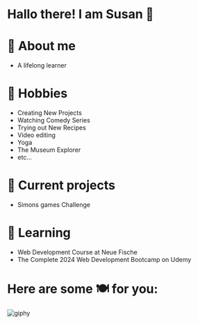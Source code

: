 # Hallo there! I am Susan 💫


# 🌯 About me

- A lifelong learner
  
 # 🍜 Hobbies
- Creating New Projects
- Watching Comedy Series
- Trying out New Recipes
- Video editing
- Yoga
- The Museum Explorer
- etc...

# 🍤 Current projects
- Simons games Challenge

# 🧇 Learning
- Web Development Course at Neue Fische
- The Complete 2024 Web Development Bootcamp on Udemy
  

# Here are some 🍽 for you: 

![giphy](https://github.com/Sannsfilm/Sannsfilm/assets/154320732/26aae01d-f1fb-4947-a797-0881f782e947)


